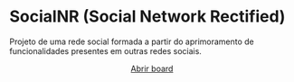 # SocialNR (Social Network Rectified)

Projeto de uma rede social formada a partir do aprimoramento de funcionalidades presentes em outras redes sociais.

<div style="text-align:center">
  
[Abrir board](https://github.com/orgs/socialnr/projects/1)

</div>

